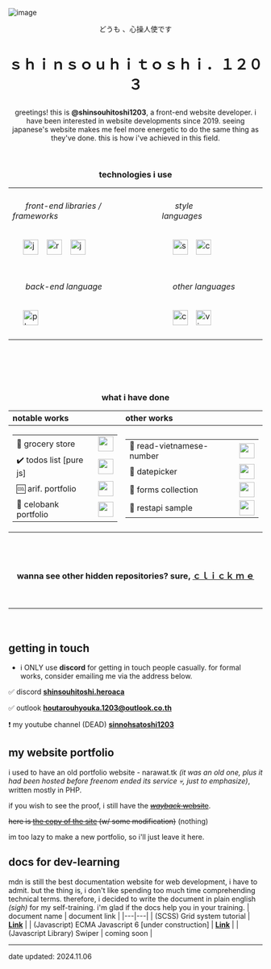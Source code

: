 
![image](https://github.com/user-attachments/assets/a7f44aaa-e442-4a7b-8fc6-d062f49e6af8)

<p align="center">どうも 、心操人使です</p>

# <p align="center">ｓｈｉｎｓｏｕｈｉｔｏｓｈｉ．１２０３</p> 

<p align="center"> greetings! this is <b>@shinsouhitoshi1203</b>, a front-end website developer. i have been interested in website developments since 2019. seeing japanese's website makes me feel more energetic to do the same thing as they've done. this is how i've achieved in this field. </p>


<br><h3 align="center" size="30"><b >technologies i use</b></h3>
<table align="center">
      <tr>
          <td>
            <div>
              <h6>&nbsp;&nbsp;&nbsp;&nbsp;&nbsp;&nbsp;front-end libraries / frameworks&nbsp;&nbsp;&nbsp;&nbsp;&nbsp;&nbsp;</h6>
              &nbsp;&nbsp;&nbsp;&nbsp;
              <img width="30" src="https://github.com/user-attachments/assets/cf4290f2-88a6-4e5f-85ad-d8c3e72e915a" title="javascript"/>
              <span>&ensp;</span>
              <img width="30" src="https://github.com/user-attachments/assets/4ee61439-596f-4ecc-bfe6-03908f5866bd" title="react (learning)"/>
              <span>&ensp;</span>
              <img width="30" src="https://github.com/user-attachments/assets/d52f4abb-e98a-421f-8a74-a61662744132" title="jquery (breh)"/>
              <br><br>
            </div>
          </td>
          <td>
            <div>
              <h6>&nbsp;&nbsp;&nbsp;&nbsp;&nbsp;&nbsp;style languages&nbsp;&nbsp;&nbsp;&nbsp;&nbsp;&nbsp;&nbsp;&nbsp;&nbsp;&nbsp;&nbsp;&nbsp;</h6>
              &nbsp;&nbsp;&nbsp;&nbsp; 
              <img width="30" src="https://github.com/user-attachments/assets/191f12ea-0331-4a3c-b8ee-0da42802e82d" title="scss"/>
              <span>&ensp;</span>
              <img width="30" src="https://github.com/user-attachments/assets/1a060ff9-95c3-4daa-b4e3-05095c573ba6" title="css"/>
              <br><br>
            </div>
          </td>
      </tr>
      <tr>
          <td>
            <div>
              <h6>&nbsp;&nbsp;&nbsp;&nbsp;&nbsp;&nbsp;back-end language&nbsp;&nbsp;&nbsp;&nbsp;&nbsp;</h6>
              <span>&nbsp;&nbsp;&nbsp;&nbsp;</span>
              <img width="30" src="https://github.com/user-attachments/assets/da63edbb-b086-4d35-800f-4eb04a1132e5" title="php (basic)"/>
              <br><br>
            </div>
          </td>
          <td>
            <div>
              <h6>&nbsp;&nbsp;&nbsp;&nbsp;&nbsp;other languages&nbsp;&nbsp;&nbsp;&nbsp;&nbsp;</h6>
              <span>&nbsp;&nbsp;&nbsp;&nbsp;</span>
              <img width="30" src="https://github.com/user-attachments/assets/06934120-85f0-4c70-88cd-2bbdf2b4a556" title="cee-plus-plus (bruh)"/>
              <span>&ensp;</span>
              <img width="30" src="https://github.com/user-attachments/assets/2064eeeb-be07-4e6b-b16e-1128ca6199c4" title="visual basic shit"/>
              <br><br>
            </div>
          </td>
      </tr>
</table>

<br>
<br>

<br><h3 align="center" size="30"><b >what i have done</b></h3>
<table class=work align=center>
      <thead>
            <tr>
                  <th align=left>notable works</th>
                  <th align=left>other works</th>
            </tr>
      </thead>
      <tbody>
            <tr>
                  <td class=notable>
                        <table><tbody>
                          <tr>
                            <td>🏪 grocery store</td>
                            <td><a href="https://store.zorogetlost.site/"><img src="https://github.com/user-attachments/assets/53137a40-5b4c-4cb8-ae0d-546a09aa1b98"  height=30></a></td>
                          </tr>
                          <tr>
                            <td>✔️ todos list [pure js]</td>
                            <td><a href="https://todos.zorogetlost.site/"><img src="https://github.com/user-attachments/assets/53137a40-5b4c-4cb8-ae0d-546a09aa1b98"  height=30></a></td>
                          </tr>
                          <tr>
                            <td>🆒 arif. portfolio</td>
                            <td><a href="https://project06.zorogetlost.site/"><img src="https://github.com/user-attachments/assets/53137a40-5b4c-4cb8-ae0d-546a09aa1b98"  height=30></a></td>
                          </tr>
                          <tr>
                            <td>🏦 celobank portfolio</td>
                            <td><a href="https://project05.zorogetlost.site/"> <img src="https://github.com/user-attachments/assets/e92c3ee9-7f4a-4066-943c-37e508eb9def"  height=30> </a></td>
                          </tr>
                        </tbody>
                        </table>
                  </td>
                  <td class=other>
                        <table><tbody>
                          <tr>
                            <td>🔢 read-vietnamese-number</td>
                            <td><a href="https://playground.zorogetlost.site/readnum"><img src="https://github.com/user-attachments/assets/53137a40-5b4c-4cb8-ae0d-546a09aa1b98"  height=30></a></td>
                          </tr>
                          <tr>
                            <td>📆 datepicker</td>
                            <td><a href="https://datepicker.zorogetlost.site/"><img src="https://github.com/user-attachments/assets/53137a40-5b4c-4cb8-ae0d-546a09aa1b98"  height=30></a></td>
                          </tr>  
                          <tr>
                            <td>📝 forms collection </td>
                            <td><a href="https://forms.zorogetlost.site/"><img src="https://github.com/user-attachments/assets/53137a40-5b4c-4cb8-ae0d-546a09aa1b98"  height=30></a></td>
                          </tr>
                           <tr>
                            <td>🔐 restapi sample </td>
                            <td><a href="https://restapi.zorogetlost.site/"><img src="https://github.com/user-attachments/assets/53137a40-5b4c-4cb8-ae0d-546a09aa1b98"  height=30></a></td>
                          </tr>
                        </tbody>
                        </table>
                  </td>
            </tr>
      </tbody>
</table>

<br><br>
<h3 align=center>  wanna see other hidden repositories? sure,   <a href="https://github.com/shinsouhitoshi1203?tab=repositories">ｃｌｉｃｋ ｍ ｅ</a> </p>
<br>
<hr></hr>
<br>



## getting in touch

- i ONLY use **discord** for getting in touch people casually. for formal works, consider emailing me via the address below.

✅ discord  [**shinsouhitoshi.heroaca**](https://discord.com/users/1049182897678065737 "")

✅ outlook [**houtarouhyouka.1203@outlook.co.th**](mailto:houtarouhyouka.1203@outlook.co.th "メール")

:exclamation: my youtube channel (DEAD)  [**sinnohsatoshi1203**](https://www.youtube.com/@sinnohsatoshi1203 "公式youtubeｃｈ")


## my website portfolio
i used to have an old portfolio website - narawat.tk *(it was an old one, plus it had been hosted before freenom ended its service :skull:, just to emphasize)*, written mostly in PHP.

if you wish to see the proof, i still have the [~~*wayback* website~~](https://web.archive.org/web/20230725115346/https://www.narawat.tk/en/welcome).

~~here is [the copy of the site](http://sinnohsatoshi.click) (w/ some modification)~~ (nothing)

im too lazy to make a new portfolio, so i'll just leave it here.


## docs for dev-learning
mdn is still the best documentation website for web development, i have to admit. but the thing is, i don't like spending too much time comprehending technical terms. therefore, i decided to write the document in plain english *(sigh)* for my self-training. i'm glad if the docs help you in your training.
| document name  | document link  |
|---|---|
|  (SCSS) Grid system tutorial | [**Link**](https://github.com/shinsouhitoshi1203/sass-grid-system/blob/6eaf0246a57c0db78e25ffcc380a0c1c3140426f/readme.md)  |
|  (Javascript) ECMA Javascript 6 [under construction] | [**Link**](https://github.com/shinsouhitoshi1203/js-project/tree/1dcab813185e2b364c3be87ed57b0dc6407d293a/ecma6)  |
|  (Javascript Library) Swiper | coming soon  |

-------------------------
date updated: 2024.11.06
